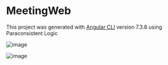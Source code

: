 # MeetingWeb

This project was generated with [Angular CLI](https://github.com/angular/angular-cli) version 7.3.8 using Paraconsistent Logic

![image](https://user-images.githubusercontent.com/33271724/131749880-85687bbb-6143-40bb-ab9e-76ff6b6eaa7c.png)

![image](https://user-images.githubusercontent.com/33271724/131749969-5eb9a406-b4ff-41f6-bd4d-3ac1c2168b2a.png)

